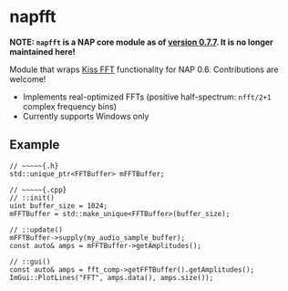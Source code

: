 # napfft

**NOTE: `napfft` is a NAP core module as of [version 0.7.7](https://github.com/napframework/nap/releases/tag/v0.7.7). It is no longer maintained here!**

Module that wraps [Kiss FFT](https://github.com/mborgerding/kissfft) functionality for NAP 0.6. Contributions are welcome!

- Implements real-optimized FFTs (positive half-spectrum: `nfft/2+1` complex frequency bins)
- Currently supports Windows only

## Example
```
// ~~~~~{.h}
std::unique_ptr<FFTBuffer> mFFTBuffer;

// ~~~~~{.cpp} 
// ::init()
uint buffer_size = 1024;
mFFTBuffer = std::make_unique<FFTBuffer>(buffer_size);

// ::update()
mFFTBuffer->supply(my_audio_sample_buffer);
const auto& amps = mFFTBuffer->getAmplitudes();

// ::gui()
const auto& amps = fft_comp->getFFTBuffer().getAmplitudes();
ImGui::PlotLines("FFT", amps.data(), amps.size());
```
